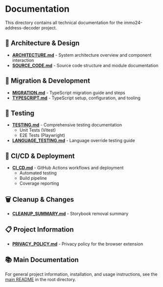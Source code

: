 # Documentation

This directory contains all technical documentation for the immo24-address-decoder project.

## 📐 Architecture & Design

- **[ARCHITECTURE.md](ARCHITECTURE.md)** - System architecture overview and component interaction
- **[SOURCE_CODE.md](SOURCE_CODE.md)** - Source code structure and module documentation

## 🔄 Migration & Development

- **[MIGRATION.md](MIGRATION.md)** - TypeScript migration guide and steps
- **[TYPESCRIPT.md](TYPESCRIPT.md)** - TypeScript setup, configuration, and tooling

## 🧪 Testing

- **[TESTING.md](TESTING.md)** - Comprehensive testing documentation
  - Unit Tests (Vitest)
  - E2E Tests (Playwright)
- **[LANGUAGE_TESTING.md](LANGUAGE_TESTING.md)** - Language override testing guide

## 🚀 CI/CD & Deployment

- **[CI_CD.md](CI_CD.md)** - GitHub Actions workflows and deployment
  - Automated testing
  - Build pipeline
  - Coverage reporting

## 🗑️ Cleanup & Changes

- **[CLEANUP_SUMMARY.md](CLEANUP_SUMMARY.md)** - Storybook removal summary

## 📋 Project Information

- **[PRIVACY_POLICY.md](PRIVACY_POLICY.md)** - Privacy policy for the browser extension

## 📚 Main Documentation

For general project information, installation, and usage instructions, see the [main README](../README.md) in the root directory.
